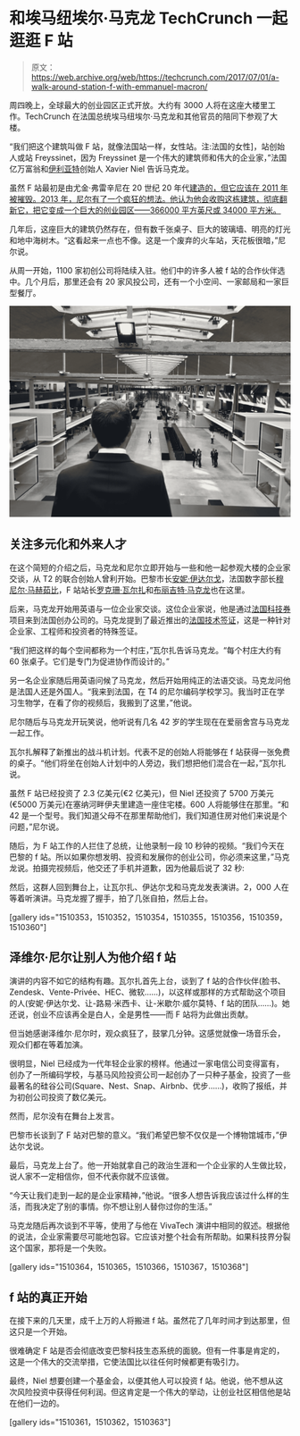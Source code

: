 # 和埃马纽埃尔·马克龙 TechCrunch 一起逛逛 F 站

> 原文：<https://web.archive.org/web/https://techcrunch.com/2017/07/01/a-walk-around-station-f-with-emmanuel-macron/>

周四晚上，全球最大的创业园区正式开放。大约有 3000 人将在这座大楼里工作。TechCrunch 在法国总统埃马纽埃尔·马克龙和其他官员的陪同下参观了大楼。

“我们把这个建筑叫做 F 站，就像法国站一样，女性站。注:法国的女性]，站创始人或站 Freyssinet，因为 Freyssinet 是一个伟大的建筑师和伟大的企业家，”法国亿万富翁和[伊利亚特](https://web.archive.org/web/20221006210008/https://en.wikipedia.org/wiki/Iliad_SA)创始人 Xavier Niel 告诉马克龙。

虽然 F 站最初是由尤金·弗雷辛尼在 20 世纪 20 年代[建造的，但它应该在 2011 年被摧毁。2013 年，尼尔有了一个疯狂的想法。他认为他会收购这栋建筑，彻底翻新它，把它变成一个巨大的创业园区——366000 平方英尺或 34000 平方米。](https://web.archive.org/web/20221006210008/https://fr.wikipedia.org/wiki/Halle_Freyssinet)

几年后，这座巨大的建筑仍然存在，但有数千张桌子、巨大的玻璃墙、明亮的灯光和地中海树木。“这看起来一点也不像。这是一个废弃的火车站，天花板很暗，”尼尔说。

从周一开始，1100 家初创公司将陆续入驻。他们中的许多人被 f 站的合作伙伴选中。几个月后，那里还会有 20 家风投公司，还有一个小空间、一家邮局和一家巨型餐厅。

![](img/73dd6f3de0d41dc8f9fc45588509f756.png)

## 关注多元化和外来人才

在这个简短的介绍之后，马克龙和尼尔立即开始与一些和他一起参观大楼的企业家交谈，从 T2 的联合创始人曾利开始。巴黎市长[安妮·伊达尔戈](https://web.archive.org/web/20221006210008/https://en.wikipedia.org/wiki/Anne_Hidalgo)，法国数字部长[穆尼尔·马赫茹比](https://web.archive.org/web/20221006210008/https://en.wikipedia.org/wiki/Mounir_Mahjoubi)，F 站站长[罗克珊·瓦尔扎](https://web.archive.org/web/20221006210008/https://beta.techcrunch.com/2016/12/05/with-station-f-paris-will-have-the-worlds-biggest-startup-campus/)和[布丽吉特·马克龙](https://web.archive.org/web/20221006210008/https://en.wikipedia.org/wiki/Brigitte_Macron)也在这里。

后来，马克龙开始用英语与一位企业家交谈。这位企业家说，他是通过[法国科技券](https://web.archive.org/web/20221006210008/https://beta.techcrunch.com/2015/06/29/france-launches-french-tech-ticket-a-startup-visa-for-foreign-entrepreneurs/)项目来到法国创办公司的。马克龙提到了最近推出的[法国技术签证](https://web.archive.org/web/20221006210008/https://beta.techcrunch.com/2017/01/17/france-creates-a-special-visa-for-entrepreneurs-engineers-and-investors/)，这是一种针对企业家、工程师和投资者的特殊签证。

“我们把这样的每个空间都称为一个村庄，”瓦尔扎告诉马克龙。“每个村庄大约有 60 张桌子。它们是专门为促进协作而设计的。”

另一名企业家随后用英语问候了马克龙，然后开始用纯正的法语交谈。马克龙问他是法国人还是外国人。“我来到法国，在 T4 的尼尔编码学校学习。我当时正在学习生物学，在看了你的视频后，我搬到了这里，”他说。

尼尔随后与马克龙开玩笑说，他听说有几名 42 岁的学生现在在爱丽舍宫与马克龙一起工作。

瓦尔扎解释了新推出的战斗机计划。代表不足的创始人将能够在 f 站获得一张免费的桌子。“他们将坐在创始人计划中的人旁边，我们想把他们混合在一起，”瓦尔扎说。

虽然 F 站已经投资了 2.3 亿美元(€2 亿美元)，但 Niel 还投资了 5700 万美元(€5000 万美元)在塞纳河畔伊夫里建造一座住宅楼。600 人将能够住在那里。“和 42 是一个型号。我们知道父母不在那里帮助他们，我们知道住房对他们来说是个问题，”尼尔说。

随后，为 F 站工作的人拦住了总统，让他录制一段 10 秒钟的视频。“我们今天在巴黎的 f 站。所以如果你想发明、投资和发展你的创业公司，你必须来这里，”马克龙说。拍摄完视频后，他交还了手机并道歉，因为他最后说了 32 秒:

然后，这群人回到舞台上，让瓦尔扎、伊达尔戈和马克龙发表演讲。2，000 人在等着听演讲。马克龙握了握手，拍了几张自拍，然后上台。

[gallery ids="1510353，1510352，1510354，1510355，1510356，1510359，1510360"]

## 泽维尔·尼尔让别人为他介绍 f 站

演讲的内容不如它的结构有趣。瓦尔扎首先上台，谈到了 f 站的合作伙伴(脸书、Zendesk、Vente-Privée、HEC、微软……)，以这样或那样的方式帮助这个项目的人(安妮·伊达尔戈、让-路易·米西卡、让-米歇尔·威尔莫特、f 站的团队……)。她还说，创业不应该再全是白人，全是男性——而 F 站将为此做出贡献。

但当她感谢泽维尔·尼尔时，观众疯狂了，鼓掌几分钟。这感觉就像一场音乐会，观众们都在等着加演。

很明显，Niel 已经成为一代年轻企业家的榜样。他通过一家电信公司变得富有，创办了一所编码学校，与基马风险投资公司一起创办了一只种子基金，投资了一些最著名的硅谷公司(Square、Nest、Snap、Airbnb、优步……)，收购了报纸，并为初创公司投资了数亿美元。

然而，尼尔没有在舞台上发言。

巴黎市长谈到了 F 站对巴黎的意义。“我们希望巴黎不仅仅是一个博物馆城市，”伊达尔戈说。

最后，马克龙上台了。他一开始就拿自己的政治生涯和一个企业家的人生做比较，说人家不一定相信你，但不代表你就不应该做。

“今天让我们走到一起的是企业家精神，”他说。“很多人想告诉我应该过什么样的生活，而我决定了别的事情。你不想让别人替你过你的生活。”

马克龙随后再次谈到不平等，使用了与他在 VivaTech 演讲中相同的叙述。根据他的说法，企业家需要尽可能地包容。它应该对整个社会有所帮助。如果科技界分裂这个国家，那将是一个失败。

[gallery ids="1510364，1510365，1510366，1510367，1510368"]

## f 站的真正开始

在接下来的几天里，成千上万的人将搬进 f 站。虽然花了几年时间才到达那里，但这只是一个开始。

很难确定 F 站是否会彻底改变巴黎科技生态系统的面貌。但有一件事是肯定的，这是一个伟大的交流举措，它使法国比以往任何时候都更有吸引力。

最终，Niel 想要创建一个基金会，以便其他人可以投资 f 站。他说，他不想从这次风险投资中获得任何利润。但这肯定是一个伟大的举动，让创业社区相信他是站在他们一边的。

[gallery ids="1510361，1510362，1510363"]